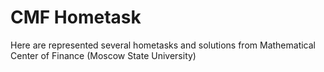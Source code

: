 # CMF Hometask

Here are represented several hometasks and solutions from Mathematical Center of Finance (Moscow State University)
